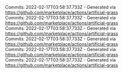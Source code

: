 Commits: 2022-02-17T03:58:37.733Z - Generated via https://github.com/marketplace/actions/artificial-grass
<br>
Commits: 2022-02-17T03:58:37.733Z - Generated via https://github.com/marketplace/actions/artificial-grass
<br>
Commits: 2022-02-17T03:58:37.733Z - Generated via https://github.com/marketplace/actions/artificial-grass
<br>
Commits: 2022-02-17T03:58:37.733Z - Generated via https://github.com/marketplace/actions/artificial-grass
<br>
Commits: 2022-02-17T03:58:37.733Z - Generated via https://github.com/marketplace/actions/artificial-grass
<br>
Commits: 2022-02-17T03:58:37.733Z - Generated via https://github.com/marketplace/actions/artificial-grass
<br>
